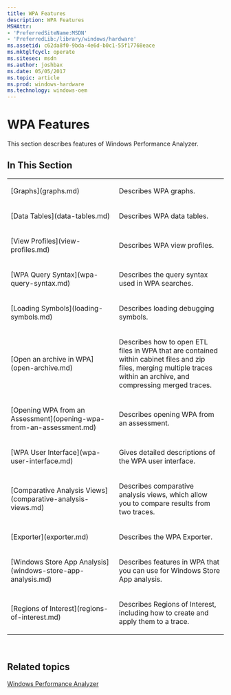 ```yaml
---
title: WPA Features
description: WPA Features
MSHAttr:
- 'PreferredSiteName:MSDN'
- 'PreferredLib:/library/windows/hardware'
ms.assetid: c62da8f0-9bda-4e6d-b0c1-55f17768eace
ms.mktglfcycl: operate
ms.sitesec: msdn
ms.author: joshbax
ms.date: 05/05/2017
ms.topic: article
ms.prod: windows-hardware
ms.technology: windows-oem
---
```


# WPA Features


This section describes features of Windows Performance Analyzer.

## In This Section


<table>
<colgroup>
<col width="50%" />
<col width="50%" />
</colgroup>
<tbody>
<tr class="odd">
<td><p>[Graphs](graphs.md)</p></td>
<td><p>Describes WPA graphs.</p></td>
</tr>
<tr class="even">
<td><p>[Data Tables](data-tables.md)</p></td>
<td><p>Describes WPA data tables.</p></td>
</tr>
<tr class="odd">
<td><p>[View Profiles](view-profiles.md)</p></td>
<td><p>Describes WPA view profiles.</p></td>
</tr>
<tr class="even">
<td><p>[WPA Query Syntax](wpa-query-syntax.md)</p></td>
<td><p>Describes the query syntax used in WPA searches.</p></td>
</tr>
<tr class="odd">
<td><p>[Loading Symbols](loading-symbols.md)</p></td>
<td><p>Describes loading debugging symbols.</p></td>
</tr>
<tr class="even">
<td><p>[Open an archive in WPA](open-archive.md)</p></td>
<td><p>Describes how to open ETL files in WPA that are contained within cabinet files and zip files, merging multiple traces within an archive, and compressing merged traces.</p></td>
</tr>
<tr class="odd">
<td><p>[Opening WPA from an Assessment](opening-wpa-from-an-assessment.md)</p></td>
<td><p>Describes opening WPA from an assessment.</p></td>
</tr>
<tr class="even">
<td><p>[WPA User Interface](wpa-user-interface.md)</p></td>
<td><p>Gives detailed descriptions of the WPA user interface.</p></td>
</tr>
<tr class="odd">
<td><p>[Comparative Analysis Views](comparative-analysis-views.md)</p></td>
<td><p>Describes comparative analysis views, which allow you to compare results from two traces.</p></td>
</tr>
<tr class="even">
<td><p>[Exporter](exporter.md)</p></td>
<td><p>Describes the WPA Exporter.</p></td>
</tr>
<tr class="odd">
<td><p>[Windows Store App Analysis](windows-store-app-analysis.md)</p></td>
<td><p>Describes features in WPA that you can use for Windows Store App analysis.</p></td>
</tr>
<!--Not ready to be linked. [v-gmoor, 2016-09-02]
<tr class="even">
<td><p>[Reference sets and the system-wide effects on memory use](wpa-reference-set.md)</p></td>
<td><p>Describes how and why to analyze memory use by recording the trace of a reference set,
which more accurately reflects the effects of a scenario than a working set.</p></td>
</tr>
-->
<tr class="even">
<td><p>[Regions of Interest](regions-of-interest.md)</p></td>
<td><p>Describes Regions of Interest, including how to create and apply them to a trace.</p></td>
</tr>
</tbody>
</table>

 

## Related topics


[Windows Performance Analyzer](windows-performance-analyzer.md)

 

 







